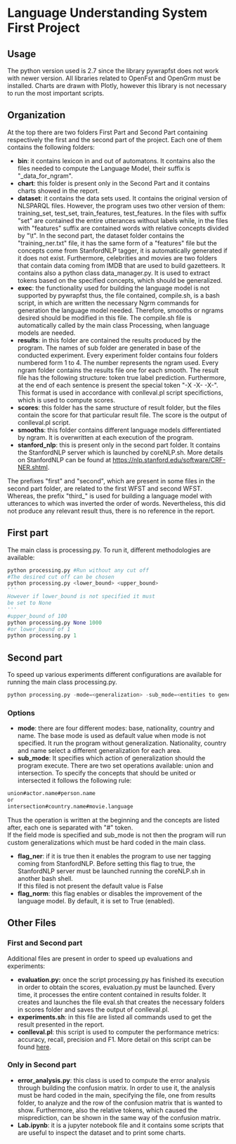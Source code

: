 # Language Understanding System First Project
## Usage
The python version used is 2.7 since the library pywrapfst does not work with newer version. All libraries related to OpenFst and OpenGrm must be installed. Charts are drawn with Plotly, however this library is not
necessary to run the most important scripts.
## Organization
At the top there are two folders First Part and Second Part containing respectively the first and the
second part of the project. Each one of them contains the following folders:
- **bin**: it contains lexicon in and out of automatons. It contains also the files needed to compute the Language Model, their suffix is "\_data_for\_ngram".
- **chart**: this folder is present only in the Second Part and it contains charts showed in the report.
- **dataset**: it contains the data sets used. It contains the original version of NLSPARQL files. However, the program uses two other version of them: training\_set, test\_set, train_features, test_features. In the files with suffix "set" are contained the entire utterances without labels while, in the files with "features" suffix are contained words with relative concepts divided by "\\t". In the second part, the dataset folder contains the "training_ner.txt" file, it has the same form of a "features" file but the concepts come from StanfordNLP tagger, it is automatically generated if it does not exist. Furthermore, celebrities and movies are two folders that contain data coming from IMDB that are used to build gazetteers. It contains also a python class data_manager.py. It is used to extract tokens based on the specified concepts, which should be generalized.      
- **exec**: the functionality used for building the language model is not supported by pywrapfst thus, the file contained, compile.sh, is a bash script, in which are written the necessary Ngrm commands for generation the language model needed. Therefore, smooths or ngrams desired should be modified in this file. The compile.sh file is automatically called by the main class Processing, when language models are needed.
- **results**: in this folder are contained the results produced by the program. The names of sub folder are generated in base of the conducted experiment. Every experiment folder contains four folders numbered form 1 to 4. The number represents the ngram used. Every ngram folder contains the results file one for each smooth. The result file has the following structure: token true label prediction. Furthermore, at the end of each sentence is present the special token "-X -X- -X-". This format is used in accordance with conlleval.pl script specifictions, which is used to compute scores.
- **scores**: this folder has the same structure of result folder, but the files contain the score for that particular result file. The score is the output of conlleval.pl script.
- **smooths**: this folder contains different language models differentiated by ngram. It is overwritten at each execution of the program.
- **stanford_nlp**: this is present only in the second part folder. It contains the StanfordNLP server which is launched by coreNLP.sh. More details on StanfordNLP can be found at https://nlp.stanford.edu/software/CRF-NER.shtml.

The prefixes "first" and "second", which are present in some files in the second part folder, are related to the first WFST and second WFST. Whereas, the prefix "third_" is used for building a language model with utterances to which was inverted the order of words. Nevertheless, this did not produce any relevant result thus, there is no reference in the report.  

## First part
The main class is processing.py. To run it, different methodologies are available:
```python
python processing.py #Run without any cut off
#The desired cut off can be chosen
python processing.py <lower_bound> <upper_bound>
'''
However if lower_bound is not specified it must
be set to None
'''
#upper_bound of 100
python processing.py None 1000
#or lower_bound of 1
python processing.py 1
```
## Second part
To speed up various experiments different configurations are available for running the main class processing.py.
```python
python processing.py -mode=<generalization> -sub_mode=<entities to generalize> -flag_ner=<True or False> -flag_norm=<True or False>
```
### Options
- **mode**: there are four different modes: base, nationality, country and name. The base mode is used as default value when mode is not specified. It run the program without generalization.
Nationality, country and name select a different generalization for each area.
- **sub_mode**: It specifies which action of generalization should the program execute. There are two set operations available: union and intersection. To specify the concepts that should be united or intersected it follows the following rule:
```bash
union#actor.name#person.name
or
intersection#country.name#movie.language
```
Thus the operation is written at the beginning and the concepts are listed after, each one is separated with "#" token.<br>
If the field mode is specified and sub_mode is not then the program will run custom generalizations which must be hard coded in the main class.
- **flag_ner**: if it is true then it enables the program to use ner tagging coming from StanfordNLP. Before setting this flag to true, the StanfordNLP server must be launched running the coreNLP.sh in another bash shell. <br>
If this filed is not present the default value is False
- **flag_norm**: this flag enables or disables the improvement of the language model. By default, it is set to True (enabled).

## Other Files
### First and Second part
Additional files are present in order to speed up evaluations and experiments:
- **evaluation.py:** once the script processing.py has finished its execution in order to obtain the scores, evaluation.py must be launched. Every time, it processes the entire content contained in results folder. It creates and launches the file eval.sh that creates the necessary folders in scores folder and saves the output of conlleval.pl.
- **experiments.sh**: in this file are listed all commands used to get the result presented in the report.
- **conlleval.pl**: this script is used to computer the performance metrics: accuracy, recall, precision and F1. More detail on this script can be found [here](https://www.clips.uantwerpen.be/conll2000/chunking/output.html).

### Only in Second part
- **error_analysis.py**: this class is used to compute the error analysis through building the confusion matrix. In order to use it, the analysis must be hard coded in the main, specifying the file, one from results folder, to analyze and the row of the confusion matrix that is wanted to show. Furthermore, also the relative tokens, which caused the misprediction, can be shown in the same way of the confusion matrix.
- **Lab.ipynb**: it is a jupyter notebook file and it contains some scripts that are useful to inspect the dataset and to print some charts. 

